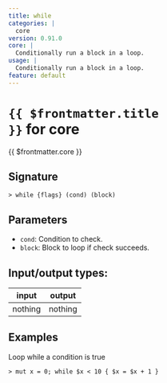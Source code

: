 ```yaml
---
title: while
categories: |
  core
version: 0.91.0
core: |
  Conditionally run a block in a loop.
usage: |
  Conditionally run a block in a loop.
feature: default
---
```

<!-- This file is automatically generated. Please edit the command in https://github.com/nushell/nushell instead. -->

# <code>{{ $frontmatter.title }}</code> for core

<div class='command-title'>{{ $frontmatter.core }}</div>

## Signature

```> while {flags} (cond) (block)```

## Parameters

 -  `cond`: Condition to check.
 -  `block`: Block to loop if check succeeds.


## Input/output types:

| input   | output  |
| ------- | ------- |
| nothing | nothing |

## Examples

Loop while a condition is true
```nu
> mut x = 0; while $x < 10 { $x = $x + 1 }

```
